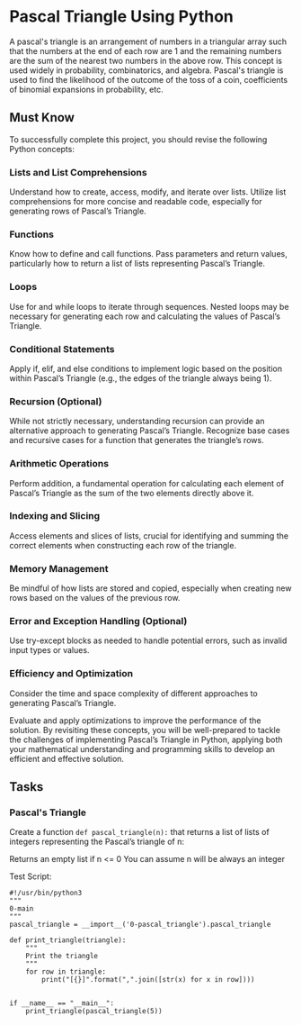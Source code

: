 # Pascal Triangle Using Python

A pascal's triangle is an arrangement of numbers in a triangular array such that the numbers at the end of each row are 1 and the remaining numbers are the sum of the nearest two numbers in the above row. This concept is used widely in probability, combinatorics, and algebra. Pascal's triangle is used to find the likelihood of the outcome of the toss of a coin, coefficients of binomial expansions in probability, etc.

## Must Know

To successfully complete this project, you should revise the following Python concepts:

### Lists and List Comprehensions

Understand how to create, access, modify, and iterate over lists.
Utilize list comprehensions for more concise and readable code, especially for generating rows of Pascal’s Triangle.

### Functions

Know how to define and call functions.
Pass parameters and return values, particularly how to return a list of lists representing Pascal’s Triangle.

### Loops

Use for and while loops to iterate through sequences.
Nested loops may be necessary for generating each row and calculating the values of Pascal’s Triangle.

### Conditional Statements

Apply if, elif, and else conditions to implement logic based on the position within Pascal’s Triangle (e.g., the edges of the triangle always being 1).

### Recursion (Optional)

While not strictly necessary, understanding recursion can provide an alternative approach to generating Pascal’s Triangle.
Recognize base cases and recursive cases for a function that generates the triangle’s rows.

### Arithmetic Operations

Perform addition, a fundamental operation for calculating each element of Pascal’s Triangle as the sum of the two elements directly above it.

### Indexing and Slicing

Access elements and slices of lists, crucial for identifying and summing the correct elements when constructing each row of the triangle.

### Memory Management

Be mindful of how lists are stored and copied, especially when creating new rows based on the values of the previous row.

### Error and Exception Handling (Optional)

Use try-except blocks as needed to handle potential errors, such as invalid input types or values.

### Efficiency and Optimization

Consider the time and space complexity of different approaches to generating Pascal’s Triangle.

Evaluate and apply optimizations to improve the performance of the solution.
By revisiting these concepts, you will be well-prepared to tackle the challenges of implementing Pascal’s Triangle in Python, applying both your mathematical understanding and programming skills to develop an efficient and effective solution.

## Tasks

### Pascal's Triangle

Create a function ```def pascal_triangle(n):``` that returns a list of lists of integers representing the Pascal’s triangle of n:

Returns an empty list if n <= 0
You can assume n will be always an integer

Test Script:
```
#!/usr/bin/python3
"""
0-main
"""
pascal_triangle = __import__('0-pascal_triangle').pascal_triangle

def print_triangle(triangle):
    """
    Print the triangle
    """
    for row in triangle:
        print("[{}]".format(",".join([str(x) for x in row])))


if __name__ == "__main__":
    print_triangle(pascal_triangle(5))
```